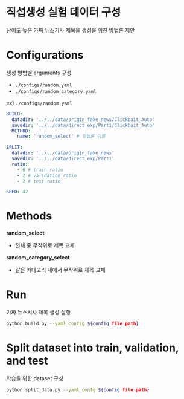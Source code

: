 # 직섭생성 실험 데이터 구성

난이도 높은 가짜 뉴스기사 제목을 생성을 위한 방법론 제안



# Configurations

생성 방법별 arguments 구성


- `./configs/random.yaml`
- `./configs/random_category.yaml`




ex) `./configs/random.yaml`

```yaml
BUILD:
  datadir: '../../data/origin_fake_news/Clickbait_Auto' 
  savedir: '../../data/direct_exp/Part1/Clickbait_Auto'
  METHOD:
    name: 'random_select' # 방법론 이름

SPLIT:
  datadir: '../../data/origin_fake_news'
  savedir: '../../data/direct_exp/Part1'
  ratio:
    - 6 # train ratio
    - 2 # validation ratio
    - 2 # test ratio

SEED: 42
```


# Methods

**random_select**

- 전체 중 무작위로 제목 교체

  
**random_category_select**

- 같은 카테고리 내에서 무작위로 제목 교체


# Run

가짜 뉴스시사 제목 생성 실행

```bash
python build.py --yaml_config ${config file path}
```


# Split dataset into train, validation, and test

학습을 위한 dataset 구성

```bash
python split_data.py --yaml_confg ${config file path}
```


